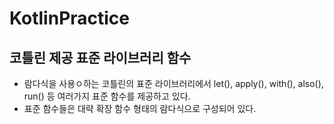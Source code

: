 # KotlinPractice

## 코틀린 제공 표준 라이브러리 함수
- 람다식을 사용ㅇ하는 코틀린의 표준 라이브러리에서 let(), apply(), with(), also(), run() 등 여러가지 표준 함수를 제공하고 있다.
- 표준 함수들은 대략 확장 함수 형태의 람다식으로 구성되어 있다.
